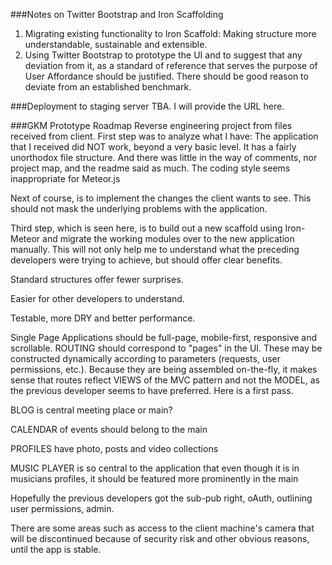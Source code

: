 ###Notes on Twitter Bootstrap and Iron Scaffolding
1. Migrating existing functionality to Iron Scaffold: Making structure more understandable,
sustainable and extensible.
2. Using Twitter Bootstrap to prototype the UI and to suggest that any deviation
from it, as a standard of reference that serves the purpose of User Affordance
should be justified. There should be good reason to deviate from an established benchmark.

###Deployment to staging server
TBA. I will provide the URL here.

###GKM Prototype Roadmap
Reverse engineering project from files received from client. First step was to analyze what I have: The application that I received did NOT work, beyond a very basic level. It has a fairly unorthodox file structure. And there was little in the way of comments, nor project map, and the readme said as much. The coding style seems inappropriate for Meteor.js

Next of course, is to implement the changes the client wants to see. This should not mask the underlying problems with the application.

Third step, which is seen here, is to build out a new scaffold using Iron-Meteor and migrate the working modules over to the new application manually. This will not only help me to understand what the preceding developers were trying to achieve, but should offer clear benefits.

Standard structures offer fewer surprises.

Easier for other developers to understand.

Testable, more DRY and better performance.

Single Page Applications should be full-page, mobile-first, responsive and scrollable. ROUTING should correspond to "pages" in the UI. These may be constructed dynamically according to parameters (requests, user permissions, etc.). Because they are being assembled on-the-fly, it makes sense that routes reflect VIEWS of the MVC pattern and not the MODEL, as the previous developer seems to have preferred. Here is a first pass.


BLOG is central meeting place or main?

CALENDAR of events should belong to the main

PROFILES have photo, posts and video collections

MUSIC PLAYER is so central to the application that even though it is in musicians profiles, it should be featured more prominently in the main

Hopefully the previous developers got the sub-pub right, oAuth, outlining user permissions, admin.

There are some areas such as access to the client machine's camera that will be discontinued because of security risk and other obvious reasons, until the app is stable.
